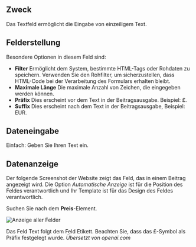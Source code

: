 <!-- Filename: J3.x:Adding_custom_fields/Text_Field / Display title: Textfeld -->

## Zweck

Das Textfeld ermöglicht die Eingabe von einzeiligem Text.


## Felderstellung

Besondere Optionen in diesem Feld sind:

- **Filter** Ermöglicht dem System, bestimmte HTML-Tags oder Rohdaten zu speichern. Verwenden Sie den Rohfilter, um sicherzustellen, dass HTML-Code bei der Verarbeitung des Formulars erhalten bleibt.
- **Maximale Länge** Die maximale Anzahl von Zeichen, die eingegeben werden können.
- **Präfix** Dies erscheint vor dem Text in der Beitragsausgabe. Beispiel: £.
- **Suffix** Dies erscheint nach dem Text in der Beitragsausgabe, Beispiel: EUR.

## Dateneingabe

Einfach: Geben Sie Ihren Text ein.


## Datenanzeige

Der folgende Screenshot der Website zeigt das Feld, das in einem Beitrag angezeigt wird. Die Option *Automatische Anzeige* ist für die Position des Feldes verantwortlich und Ihr Template ist für das Design des Feldes verantwortlich.

Suchen Sie nach dem **Preis**-Element.

![Anzeige aller Felder](../../../en/images/fields/fields-display.png)

Das Feld Text folgt dem Feld Etikett. Beachten Sie, dass das £-Symbol als Präfix festgelegt wurde.
*Übersetzt von openai.com*
